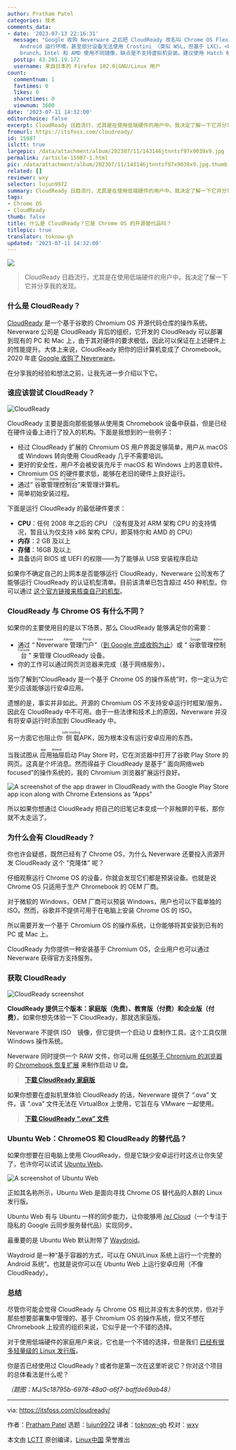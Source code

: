 ```yaml
---
author: Pratham Patel
categories: 技术
comments_data:
- date: '2023-07-13 22:16:31'
  message: "Google 收购 Neverware 之后把 CloudReady 改名叫 Chrome OS Flex，可以在普通 PC 和虚拟机安装，但是没有
    Android 运行环境，甚至部分设备无法使用 Crostini （类似 WSL，但基于 LXC）。<br />\r\n想要完整的 Chrome OS，请使用
    brunch，Intel 和 AMD 使用不同镜像，缺点是不支持虚拟机安装。建议使用 Hatch 机型，它的 Android 运行环境版本较高。<br />\r\ngithub.com/sebanc/brunch"
  postip: 43.201.19.172
  username: 来自日本的 Firefox 102.0|GNU/Linux 用户
count:
  commentnum: 1
  favtimes: 0
  likes: 0
  sharetimes: 0
  viewnum: 3600
date: '2023-07-11 14:32:00'
editorchoice: false
excerpt: CloudReady 日趋流行，尤其是在使用低端硬件的用户中。我决定了解一下它并分享我的发现。
fromurl: https://itsfoss.com/cloudready/
id: 15987
islctt: true
largepic: /data/attachment/album/202307/11/143146jtnntsf97x9039x9.jpg
permalink: /article-15987-1.html
pic: /data/attachment/album/202307/11/143146jtnntsf97x9039x9.jpg.thumb.jpg
related: []
reviewer: wxy
selector: lujun9972
summary: CloudReady 日趋流行，尤其是在使用低端硬件的用户中。我决定了解一下它并分享我的发现。
tags:
- Chrome OS
- CloudReady
thumb: false
title: 什么是 CloudReady？它是 Chrome OS 的开源替代品吗？
titlepic: true
translator: toknow-gh
updated: '2023-07-11 14:32:00'
---
```


![](/data/attachment/album/202307/11/143146jtnntsf97x9039x9.jpg)



> 
> CloudReady 日趋流行，尤其是在使用低端硬件的用户中。我决定了解一下它并分享我的发现。
> 
> 
> 


### 什么是 CloudReady？


[CloudReady](https://www.neverware.com/) 是一个基于谷歌的 Chromium OS 开源代码仓库的操作系统。Neverware 公司是 CloudReady 背后的组织，它开发的 CloudReady 可以部署到现有的 PC 和 Mac 上，由于其对硬件的要求极低，因此可以保证在上述硬件上的性能提升。大体上来说，CloudReady 把你的旧计算机变成了 Chromebook。2020 年底 [Google 收购了 Neverware](https://9to5google.com/2020/12/15/google-acquires-cloudready-os/)。


在分享我的经验和想法之前，让我先进一步介绍以下它。


### 谁应该尝试 CloudReady？


![CloudReady](/data/attachment/album/202307/11/143326dzjj44w04c9cyzci.jpg)


CloudReady 主要是面向那些能够从使用类 Chromebook 设备中获益，但是已经在硬件设备上进行了投入的机构。下面是我想到的一些例子：


* 经过 CloudReady 扩展的 Chromium OS 用户界面足够简单，用户从 macOS 或 Windows 转向使用 CloudReady 几乎不需要培训。
* 更好的安全性，用户不会被安装充斥于 macOS 和 Windows 上的恶意软件。
* Chromium OS 的硬件要求低，能够在老旧的硬件上良好运行。
* 通过“<ruby> 谷歌管理控制台 <rt>  Google Admin Console </rt></ruby>”来管理计算机。
* 简单初始安装过程。


下面是运行 CloudReady 的最低硬件要求：


* **CPU**：任何 2008 年之后的 CPU （没有提及对 ARM 架构 CPU 的支持情况，暂且认为仅支持 x86 架构 CPU，即英特尔和 AMD 的 CPU）
* **内存**：2 GB 及以上
* **存储**：16GB 及以上
* 具备访问 BIOS 或 UEFI 的权限——为了能够从 USB 安装程序启动


如果你不确定自己的上网本是否能够运行 CloudReady，Neverware 公司发布了能够运行 CloudReady 的认证机型清单。目前该清单已包含超过 450 种机型。你可以通过 [这个官方链接来核查自己的机型](https://guide.neverware.com/supported-devices/)。


### CloudReady 与 Chrome OS 有什么不同？


如果你的主要使用目的是以下场景，那么 CloudReady 能够满足你的需要：


* 通过 “<ruby> Neverware 管理门户 <rt>  Neverware Admin Portal </rt></ruby>”（[到 Google 完成收购为止](https://cloudreadykb.neverware.com/s/article/Neverware-is-now-part-of-Google-FAQ)）或 “<ruby> 谷歌管理控制台 <rt>  Google Admin Console </rt></ruby>” 来管理 CloudReady 设备。
* 你的工作可以通过网页浏览器来完成（基于网络服务）。


当你了解到“CloudReady 是一个基于 Chrome OS 的操作系统”时，你一定认为它至少应该能够运行安卓应用。


遗憾的是，事实并非如此。开源的 Chromium OS 不支持安卓运行时框架/服务，因此在 CloudReady 中不可用。由于一些法律和技术上的原因，Neverware 并没有将安卓运行时添加到 CloudReady 中。


另一方面它也阻止你<ruby> 侧载 <rt>  side-loading </rt></ruby> APK，因为根本没有运行安卓应用的东西。


当我试图从<ruby> 应用抽屉 <rt>  app drawer </rt></ruby> 启动 Play Store 时，它在浏览器中打开了谷歌 Play Store 的网页。这真是个坏消息。然而得益于 CloudReady 是基于“<ruby> 面向网络 <rt> </rt> web focused</ruby>”的操作系统的，我的 Chromium 浏览器扩展运行良好。


![A screenshot of the app drawer in CloudReady with the Google Play Store app icon  along with Chrome Extensions as “Apps”](/data/attachment/album/202307/11/143338vpaiw1rlia00ywyc.jpg)


所以如果你想通过 CloudReady 把自己的旧笔记本变成一个非触屏的平板，那你就不太走运了。


### 为什么会有 CloudReady？


你也许会疑惑，既然已经有了 Chrome OS，为什么 Neverware 还要投入资源开发 CloudReady 这个 “克隆体” 呢？


仔细观察运行 Chrome OS 的设备，你就会发现它们都是预装设备。也就是说 Chrome OS 只适用于生产 Chromebook 的 OEM 厂商。


对于微软的 Windows，OEM 厂商可以预装 Windows，用户也可以下载单独的 ISO。然而，谷歌并不提供可用于在电脑上安装 Chrome OS 的 ISO。


所以需要开发一个基于 Chromium OS 的操作系统，让你能够将其安装到已有的 PC 或 Mac 上。


CloudReady 为你提供一种安装基于 Chromium OS，企业用户也可以通过 Neverware 获得官方支持服务。


### 获取 CloudReady


![CloudReady screenshot](/data/attachment/album/202307/11/143347meb4meuwglglp8yu.jpg)


**CloudReady 提供三个版本：家庭版（免费）、教育版（付费）和企业版（付费）**。如果你想先体验一下 CloudReady，那就选家庭版。


Neverware 不提供 ISO　镜像，但它提供一个启动 U 盘制作工具。这个工具仅限 Windows 操作系统。


Neverware 同时提供一个 RAW 文件，你可以用 [任何基于 Chromium 的浏览器](https://news.itsfoss.com/chrome-like-browsers-2021/) 的 [Chromebook 恢复扩展](https://chrome.google.com/webstore/detail/chromebook-recovery-utili/pocpnlppkickgojjlmhdmidojbmbodfm?hl=en) 来制作启动 U 盘。



> 
> **[下载 CloudReady 家庭版](https://www.neverware.com/freedownload)**
> 
> 
> 


如果你想要在虚拟机里体验 CloudReady 的话，Neverware 提供了 “.ova” 文件。该 “.ova” 文件无法在 VirtualBox 上使用，它旨在与 VMware 一起使用。



> 
> **[下载 CloudReady “.ova” 文件](https://cloudreadykb.neverware.com/s/article/Download-CloudReady-Image-For-VMware)**
> 
> 
> 


### Ubuntu Web：ChromeOS 和 CloudReady 的替代品？


如果你想要在旧电脑上使用 CloudReady，但是它缺少安卓运行时这点让你失望了，也许你可以试试 [Ubuntu Web](https://ubuntu-web.org/)。


![A screenshot of Ubuntu Web](/data/attachment/album/202307/11/143222p2evoo5zxomughev.jpg)


正如其名称所示，Ubuntu Web 是面向寻找 Chrome OS 替代品的人群的 Linux 发行版。


Ubuntu Web 有与 Ubuntu 一样的同步能力，让你能够用 [/e/ Cloud](https://e.foundation/ecloud/)（一个专注于隐私的 Google 云同步服务替代品）实现同步。


最重要的是 Ubuntu Web 默认附带了 [Waydroid](https://waydro.id/)。


Waydroid 是一种“基于容器的方式，可以在 GNU/Linux 系统上运行一个完整的 Android 系统”。也就是说你可以在 Ubuntu Web 上运行安卓应用（不像 CloudReady）。


### 总结


尽管你可能会觉得 CloudReady 与 Chrome OS 相比并没有太多的优势，但对于那些想要部署集中管理的、基于 Chromium OS 的操作系统，但又不想在 Chromebook 上投资的组织来说，它似乎是一个不错的选择。


对于使用低端硬件的家庭用户来说，它也是一个不错的选择，但是我们 [已经有很多轻量级的 Linux 发行版](https://itsfoss.com/lightweight-linux-beginners/)。


你是否已经使用过 CloudReady？或者你是第一次在这里听说它？你对这个项目的总体看法是什么呢？


*（题图：MJ/5c18795b-6978-48a0-a6f7-baffde69ab48）*




---


via: <https://itsfoss.com/cloudready/>


作者：[Pratham Patel](https://itsfoss.com/author/pratham/) 选题：[lujun9972](https://github.com/lujun9972) 译者：[toknow-gh](https://github.com/toknow-gh) 校对：[wxy](https://github.com/wxy)


本文由 [LCTT](https://github.com/LCTT/TranslateProject) 原创编译，[Linux中国](https://linux.cn/) 荣誉推出